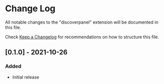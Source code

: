 # Change Log

All notable changes to the "discoverpanel" extension will be documented in this file.

Check [Keep a Changelog](http://keepachangelog.com/) for recommendations on how to structure this file.

## [0.1.0] - 2021-10-26

### Added

- Initial release
